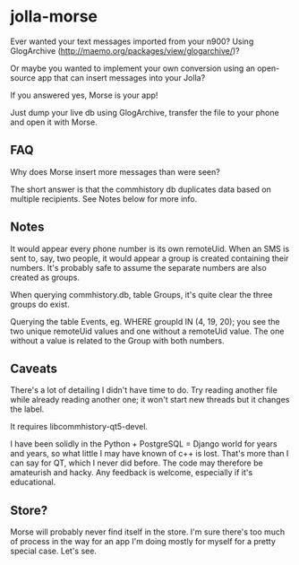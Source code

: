 jolla-morse
===========

Ever wanted your text messages imported from your n900?
Using GlogArchive (http://maemo.org/packages/view/glogarchive/)?

Or maybe you wanted to implement your own conversion using an open-source app that can insert
messages into your Jolla?

If you answered yes, Morse is your app!

Just dump your live db using GlogArchive, transfer the file to your phone and open it
with Morse.

FAQ
---

Why does Morse insert more messages than were seen?

The short answer is that the commhistory db duplicates data based on multiple
recipients. See Notes below for more info.

Notes
----

It would appear every phone number is its own remoteUid. When an SMS is sent to, say, two
people, it would appear a group is created containing their numbers. It's probably safe
to assume the separate numbers are also created as groups.

When querying commhistory.db, table Groups, it's quite clear the three groups do exist.

Querying the table Events, eg. WHERE groupId IN (4, 19, 20); you see the two unique
remoteUid values and one without a remoteUid value. The one without a value is related
to the Group with both numbers.

Caveats
-------

There's a lot of detailing I didn't have time to do. Try reading another file while
already reading another one; it won't start new threads but it changes the label.

It requires libcommhistory-qt5-devel.

I have been solidly in the Python + PostgreSQL = Django world for years and years, so
what little I may have known of c++ is lost. That's more than I can say for QT, which
I never did before. The code may therefore be amateurish and hacky. Any feedback is
welcome, especially if it's educational.

Store?
------

Morse will probably never find itself in the store. I'm sure there's too much of process
in the way for an app I'm doing mostly for myself for a pretty special case. Let's see.
